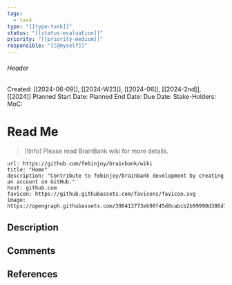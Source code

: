 ```yaml
---
tags:
  - task
type: "[[type-task]]"
status: "[[status-evaluation]]"
priority: "[[priority-medium]]"
responsible: "[[@myself]]"
---
```

###### Header
Created: [[2024-06-09]], [[2024-W23]], [[2024-06]], [[2024-2nd]], [[2024]]
Planned Start Date: 
Planned End Date: 
Due Date: 
Stake-Holders: 
MoC: 
# Read Me

> [!Info] Please read BrainBank wiki for more details.
```cardlink
url: https://github.com/febinjoy/brainbank/wiki
title: "Home"
description: "Contribute to febinjoy/brainbank development by creating an account on GitHub."
host: github.com
favicon: https://github.githubassets.com/favicons/favicon.svg
image: https://opengraph.githubassets.com/396413773eb90f45d8cabcb2b99990d386d7296018d34bdab0951b23c7c5f50c/febinjoy/brainbank
```

## Description



## Comments



## References
